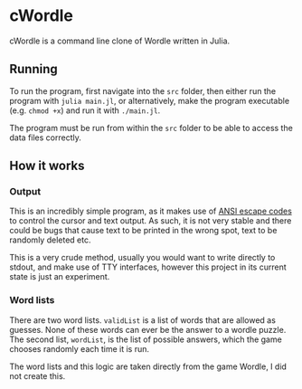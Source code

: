 # cWordle
cWordle is a command line clone of Wordle written in Julia. 

## Running
To run the program, first navigate into the `src` folder, then either run the program with `julia main.jl`, or alternatively, make the program executable (e.g. `chmod +x`) and run it with `./main.jl`.

The program must be run from within the `src` folder to be able to access the data files correctly.

## How it works
### Output
This is an incredibly simple program, as it makes use of [ANSI escape codes](https://gist.github.com/fnky/458719343aabd01cfb17a3a4f7296797) to control the cursor and text output. As such, it is not very stable and there could be bugs that cause text to be printed in the wrong spot, text to be randomly deleted etc.

This is a very crude method, usually you would want to write directly to stdout, and make use of TTY interfaces, however this project in its current state is just an experiment.

### Word lists
There are two word lists. `validList` is a list of words that are allowed as guesses. None of these words can ever be the answer to a wordle puzzle. The second list, `wordList`, is the list of possible answers, which the game chooses randomly each time it is run.

The word lists and this logic are taken directly from the game Wordle, I did not create this.

